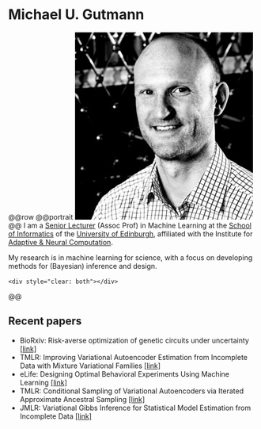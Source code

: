 # Michael U. Gutmann

@@row
@@portrait ![](/assets/michael.jpg)
@@
I am a [Senior Lecturer](https://en.wikipedia.org/wiki/Senior_lecturer)
(Assoc Prof) in Machine Learning at the [School of Informatics](http://www.ed.ac.uk/informatics) of the
[University of Edinburgh](https://www.ed.ac.uk/), affiliated with the Institute for [Adaptive & Neural
Computation](http://www.anc.ed.ac.uk).

My research is in machine learning for science, with a focus on developing methods for (Bayesian) inference and design.

~~~
<div style="clear: both"></div>
~~~
@@

## Recent papers

* BioRxiv: Risk-averse optimization of genetic circuits under uncertainty [[link]](publications/index.html#Kobiela2024a)
* TMLR: Improving Variational Autoencoder Estimation from Incomplete Data with Mixture Variational Families [[link]](publications/index.html#Simkus2024a)
* eLife: Designing Optimal Behavioral Experiments Using Machine Learning [[link]](publications/index.html#Valentin2023a)
* TMLR: Conditional Sampling of Variational Autoencoders via Iterated Approximate Ancestral Sampling [[link]](publications/index.html#Simkus2023b)
* JMLR: Variational Gibbs Inference for Statistical Model Estimation from Incomplete Data [[link]](publications/index.html#Simkus2023a)
